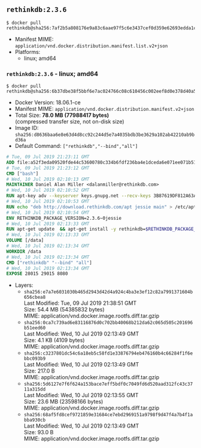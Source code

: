 ## `rethinkdb:2.3.6`

```console
$ docker pull rethinkdb@sha256:7af2b5a808176e9a83c6aae97f5c6e3437cef0d359e62693edda1cff5d364af4
```

-	Manifest MIME: `application/vnd.docker.distribution.manifest.list.v2+json`
-	Platforms:
	-	linux; amd64

### `rethinkdb:2.3.6` - linux; amd64

```console
$ docker pull rethinkdb@sha256:6b37dbe38f5bbf6e7ac024766c08c610456c002eef8d0e378d40a5d48c0f7900
```

-	Docker Version: 18.06.1-ce
-	Manifest MIME: `application/vnd.docker.distribution.manifest.v2+json`
-	Total Size: **78.0 MB (77988417 bytes)**  
	(compressed transfer size, not on-disk size)
-	Image ID: `sha256:d8636baa6e8e63d4d8cc92c244d5e7a4035bdb3be3629a102ab42210ab9bd36a`
-	Default Command: `["rethinkdb","--bind","all"]`

```dockerfile
# Tue, 09 Jul 2019 21:23:11 GMT
ADD file:a52f3eda09520fde44c53600780c334b6fdf236ba4e1dceda6e071ee071b51ae in / 
# Tue, 09 Jul 2019 21:23:12 GMT
CMD ["bash"]
# Wed, 10 Jul 2019 02:10:13 GMT
MAINTAINER Daniel Alan Miller <dalanmiller@rethinkdb.com>
# Wed, 10 Jul 2019 02:10:52 GMT
RUN apt-key adv --keyserver keys.gnupg.net --recv-keys 3B87619DF812A63A8C1005C30742918E5C8DA04A
# Wed, 10 Jul 2019 02:10:53 GMT
RUN echo "deb http://download.rethinkdb.com/apt jessie main" > /etc/apt/sources.list.d/rethinkdb.list
# Wed, 10 Jul 2019 02:10:54 GMT
ENV RETHINKDB_PACKAGE_VERSION=2.3.6~0jessie
# Wed, 10 Jul 2019 02:13:33 GMT
RUN apt-get update 	&& apt-get install -y rethinkdb=$RETHINKDB_PACKAGE_VERSION 	&& rm -rf /var/lib/apt/lists/*
# Wed, 10 Jul 2019 02:13:33 GMT
VOLUME [/data]
# Wed, 10 Jul 2019 02:13:34 GMT
WORKDIR /data
# Wed, 10 Jul 2019 02:13:34 GMT
CMD ["rethinkdb" "--bind" "all"]
# Wed, 10 Jul 2019 02:13:34 GMT
EXPOSE 28015 29015 8080
```

-	Layers:
	-	`sha256:e7a7e6031030b465d2943d42d4a924c4ba3e3ef12c82a7991371604b656cbea8`  
		Last Modified: Tue, 09 Jul 2019 21:38:51 GMT  
		Size: 54.4 MB (54385832 bytes)  
		MIME: application/vnd.docker.image.rootfs.diff.tar.gzip
	-	`sha256:0ca7c739ad6e83116876d0c702bb40068b212da62c065d505c201696b51eed60`  
		Last Modified: Wed, 10 Jul 2019 02:13:49 GMT  
		Size: 4.1 KB (4109 bytes)  
		MIME: application/vnd.docker.image.rootfs.diff.tar.gzip
	-	`sha256:c3237801dc54c6a18eb5c58fd1e33876794eb476160b4c66284f1f6ebbc093b9`  
		Last Modified: Wed, 10 Jul 2019 02:13:49 GMT  
		Size: 217.0 B  
		MIME: application/vnd.docker.image.rootfs.diff.tar.gzip
	-	`sha256:5d6127e7f6f624a153bace7eff5bdf0c7049fd6d520aad312fc43c3711a315dd`  
		Last Modified: Wed, 10 Jul 2019 02:13:55 GMT  
		Size: 23.6 MB (23598166 bytes)  
		MIME: application/vnd.docker.image.rootfs.diff.tar.gzip
	-	`sha256:68af5fd8cef9721859e31684ce7ebd2969151a9798f9d47f4a7b4f1abba930cb`  
		Last Modified: Wed, 10 Jul 2019 02:13:49 GMT  
		Size: 93.0 B  
		MIME: application/vnd.docker.image.rootfs.diff.tar.gzip

